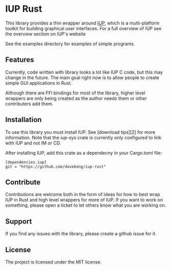IUP Rust
========

This library provides a thin wrapper around [IUP][1], which is a multi-platform
toolkit for building graphical user interfaces. For a full overview of IUP see
the overview section on IUP's website

[1]: http://www.tecgraf.puc-rio.br/iup/

See the examples directory for examples of simple programs.

Features
--------

Currently, code written with library looks a lot like IUP C code, but this may
change in the future. The main goal right now is to allow people to create
simple GUI applications in Rust.

Although there are FFI bindings for most of the library, higher level wrappers
are only being created as the author needs them or other contributers add them.

Installation
------------

To use this library you must install IUP. See [download tips][2] for more
information. Note that the iup-sys crate is currently only configured to link
with IUP and not IM or CD.

After installing IUP, add this crate as a dependecny in your Cargo.toml file:
```
[dependencies.iup]
git = "https://github.com/davekong/iup-rust" 
```

Contribute
----------

Contributions are welcome both in the form of ideas for how to best wrap IUP in
Rust and high level wrappers for more of IUP. If you want to work on something,
please open a ticket to let others know what you are working on.

Support
-------

If you find any issues with the library, please create a github issue for it.

License
-------

The project is licensed under the MIT license.
